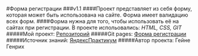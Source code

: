 #Форма регистрации
###v1.1
####Проект представляет из себя форму, которая может быть использована на сайте. Форма имеет валидацию всех форм.
####Форма нужна для того, чтобы использовать её на сайтах при регистрации. В проекте испольовались: *HTML, CSS, GIT*
#####Мой проект: [Репозиторий](https://github.com/genrikhgeyne/genrikhgeyne.github.io)
#####Git pages: [Форма регистрации](https://genrikhgeyne.github.io/)
#####Источник знаний: [ЯндексПрактикум](https://praktikum.yandex.ru/)
#####Автор проекта: Гейне Генрих